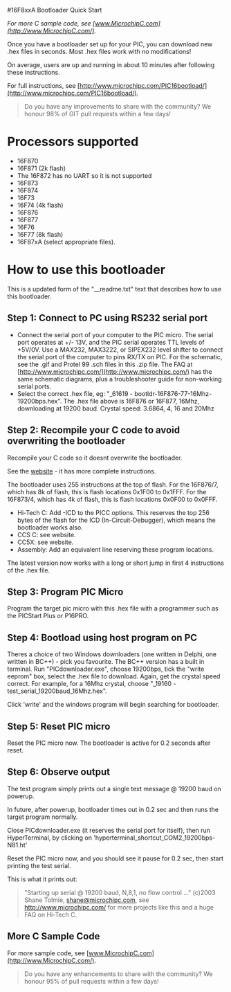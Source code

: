 #16F8xxA Bootloader Quick Start

*For more C sample code, see [www.MicrochipC.com](http://www.MicrochipC.com/).*

Once you have a bootloader set up for your PIC, you can download new .hex files in seconds. Most .hex files work with no modifications!

On average, users are up and running in about 10 minutes after following these instructions.

For full instructions, see [http://www.microchipc.com/PIC16bootload/](http://www.microchipc.com/PIC16bootload/).

> Do you have any improvements to share with the community? We honour 98% of GIT pull requests within a few days!

# Processors supported

- 16F870
- 16F871 (2k flash) 
- The 16F872 has no UART so it is not supported
- 16F873
- 16F874
- 16F73
- 16F74 (4k flash)
- 16F876
- 16F877
- 16F76
- 16F77 (8k flash)
- 16F87xA (select appropriate files).

# How to use this bootloader

This is a updated form of the "__readme.txt" text that describes how to use this bootloader. 

## Step 1: Connect to PC using RS232 serial port

- Connect the serial port of your computer to the PIC micro. The serial port operates at +/- 13V, and the PIC serial operates TTL levels of
+5V/0V.  Use a MAX232, MAX3222, or SIPEX232 level shifter to connect the serial
port of the computer to pins RX/TX on PIC.  For the schematic, see the .gif and
Protel 99 .sch files in this .zip file. The FAQ at [http://www.microchipc.com/](http://www.microchipc.com/) has the same schematic diagrams, plus a
troubleshooter guide for non-working serial ports.
- Select the correct .hex file, eg: "_61619 - bootldr-16F876-77-16Mhz-19200bps.hex". The .hex file above is 16F876 or 16F877, 16Mhz, downloading at 19200 baud. Crystal speed: 3.6864, 4, 16 and 20Mhz

## Step 2: Recompile your C code to avoid overwriting the bootloader

Recompile your C code so it doesnt overwrite the bootloader.

See the [website](http://www.microchipc.com/PIC16bootload/) - it has more complete instructions.

The bootloader uses 255 instructions at the top of flash.  For the 16F876/7, which has 8k of flash, this is flash locations 0x1F00 to 0x1FFF.  For the 16F873/4, which has 4k of flash, this is flash locations 0x0F00 to 0x0FFF.

- Hi-Tech C: Add -ICD to the PICC options. This reserves the top 256 bytes of the flash for the ICD (In-Circuit-Debugger), which means the bootloader works also.
- CCS C: see website.
- CC5X: see website.
- Assembly: Add an equivalent line reserving these program locations.

The latest version now works with a long or short jump in first 4 instructions of the .hex file.

## Step 3: Program PIC Micro

Program the target pic micro with this .hex file with a programmer such as
the PICStart Plus or P16PRO.

## Step 4: Bootload using host program on PC

Theres a choice of two Windows downloaders (one written in Delphi, one written in BC++) - pick  you favourite. The BC++ version has a built in terminal. Run "PICdownloader.exe", choose 19200bps, tick the "write eeprom" box, select the .hex file to download.  Again, get the crystal speed correct.  For 
example, for a 16Mhz crystal, choose "_19160 - test_serial_19200baud_16Mhz.hex".

Click 'write' and the windows program will begin searching for bootloader.

## Step 5: Reset PIC micro

Reset the PIC micro now.  The bootloader is active for 0.2 seconds after reset.

## Step 6: Observe output

The test program simply prints out a single text message @ 19200 baud on powerup.

In future, after powerup, bootloader times out in 0.2 sec and then runs the target program normally.

Close PICdownloader.exe (it reserves the serial port for itself), then run HyperTerminal, by clicking on 'hyperterminal_shortcut_COM2_19200bps-N81.ht'

Reset the PIC micro now, and you should see it pause for 0.2 sec, then start printing the test serial.

This is what it prints out:

> "Starting up serial @ 19200 baud, N,8,1, no flow control ..."
> (c)2003 Shane Tolmie, shane@microchipc.com, see http://www.microchipc.com/ for more projects like this and a huge FAQ on Hi-Tech C.

## More C Sample Code

For more sample code, see [www.MicrochipC.com](http://www.MicrochipC.com/).

> Do you have any enhancements to share with the community? We honour 95% of pull requests within a few days!